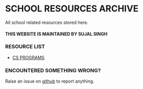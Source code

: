 # SCHOOL RESOURCES ARCHIVE

All school related resources stored here.
#### THIS WEBSITE IS MAINTAINED BY SUJAL SINGH

### RESOURCE LIST

- [CS PROGRAMS](./cs-programs)


### ENCOUNTERED SOMETHING WRONG?
Raise an issue on [github](https://github.com/sujaldev/school) to report anything.